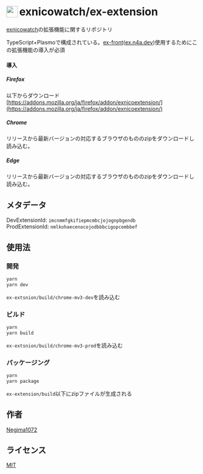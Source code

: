 # <img src="https://avatars.githubusercontent.com/u/126539403" style="width:30px;vertical-align:bottom;margin-bottom:2px;margin-right:4px;"/>exnicowatch/ex-extension

[exnicowatch](https://github.com/exnicowatch)の拡張機能に関するリポジトリ

TypeScript+Plasmoで構成されている。[ex-front](https://github.com/exnicowatch/ex-front)([ex.n4a.dev](https://ex.n4a.dev))使用するためにこの拡張機能の導入が必須

#### 導入

##### Firefox
以下からダウンロード<br />
[https://addons.mozilla.org/ja/firefox/addon/exnicoextension/](https://addons.mozilla.org/ja/firefox/addon/exnicoextension/)

##### Chrome
リリースから最新バージョンの対応するブラウザのもののzipをダウンロードし読み込む。

##### Edge
リリースから最新バージョンの対応するブラウザのもののzipをダウンロードし読み込む。

## メタデータ
DevExtensionId: `imcnmmfgkifiepmcmbcjojognpbgendb`<br />
ProdExtensionId: `nmlkohaecenocojodbbbcigopcombbef`

## 使用法

### 開発
```bash
yarn
yarn dev
```
`ex-extsnion/build/chrome-mv3-dev`を読み込む

### ビルド
```bash
yarn
yarn build
```
`ex-extsnion/build/chrome-mv3-prod`を読み込む

### パッケージング
```bash
yarn
yarn package
```
`ex-extension/build`以下にzipファイルが生成される

## 作者
[Negima1072](https://n4a.dev)

## ライセンス
[MIT](https://github.com/exnicowatch/ex-extension/blob/master/LICENSE)
